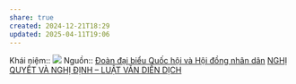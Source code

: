 ```yaml
---
share: true
created: 2024-12-21T18:29
updated: 2025-04-11T19:06
---
```

Khái niệm:: 
![](https://hdnd.tayninh.gov.vn/PublishingImages/2021-04/KD%20074_Key_07042021125130.jpg)
Nguồn:: [Đoàn đại biểu Quốc hội và Hội đồng nhân dân](https://hdnd.tayninh.gov.vn/vi/news/kinh-nghiem-hoat-dong/quy-tr-nh-x-y-d-ng-ban-h-nh-ngh-quy-t-c-a-h-nd-t-nh-theo-th-t-c-r-t-g-n-7731.html)
[NGHỊ QUYẾT VÀ NGHỊ ĐỊNH – LUẬT VĂN DIỄN DỊCH](https://luatvandiendich.wordpress.com/2018/06/10/nghi-quyet-va-nghi-dinh/)